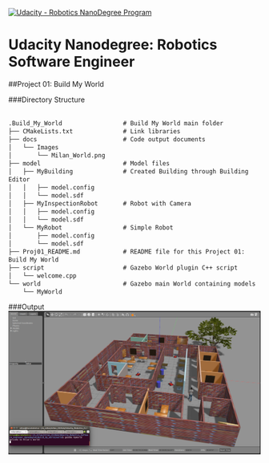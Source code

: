 [![Udacity - Robotics NanoDegree Program](https://s3-us-west-1.amazonaws.com/udacity-robotics/Extra+Images/RoboND_flag.png)](https://www.udacity.com/robotics)

# Udacity Nanodegree: Robotics Software Engineer

##Project 01: Build My World

###Directory Structure
```

.Build_My_World                 # Build My World main folder
├── CMakeLists.txt              # Link libraries
├── docs                        # Code output documents
│   └── Images
│       └── Milan_World.png
├── model                       # Model files
│   ├── MyBuilding              # Created Building through Building Editor
│   │   ├── model.config
│   │   └── model.sdf
│   ├── MyInspectionRobot       # Robot with Camera
│   │   ├── model.config
│   │   └── model.sdf
│   └── MyRobot                 # Simple Robot
│       ├── model.config
│       └── model.sdf
├── Proj01_README.md            # README file for this Project 01: Build My World
├── script                      # Gazebo World plugin C++ script
│   └── welcome.cpp
└── world                       # Gazebo main World containing models
    └── MyWorld

```

###Output
![alt txt](docs/images/Milan_World.png)
